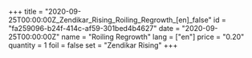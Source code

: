 +++
title = "2020-09-25T00:00:00Z_Zendikar_Rising_Roiling_Regrowth_[en]_false"
id = "fa259096-b24f-414c-af59-301bed4b4627"
date = "2020-09-25T00:00:00Z"
name = "Roiling Regrowth"
lang = ["en"]
price = "0.20"
quantity = 1
foil = false
set = "Zendikar Rising"
+++
